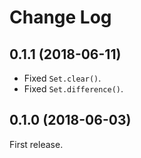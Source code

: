 Change Log
==========


0.1.1 (2018-06-11)
------------------

* Fixed `Set.clear()`.
* Fixed `Set.difference()`.


0.1.0 (2018-06-03)
------------------

First release.
